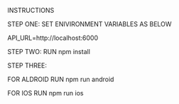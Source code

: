 INSTRUCTIONS

STEP ONE: SET ENIVIRONMENT VARIABLES AS BELOW 

API_URL=http://localhost:6000

STEP TWO: RUN npm install

STEP THREE: 

FOR ALDROID RUN npm run android

FOR IOS RUN npm run ios
